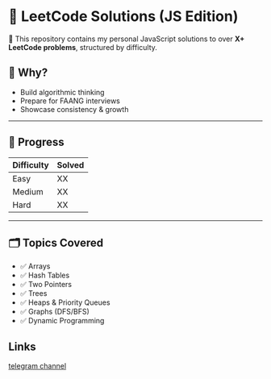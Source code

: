 # 🧠 LeetCode Solutions (JS Edition)

📌 This repository contains my personal JavaScript solutions to over **X+ LeetCode problems**, structured by difficulty.

## 💼 Why?
- Build algorithmic thinking
- Prepare for FAANG interviews
- Showcase consistency & growth

---

## 🔢 Progress

| Difficulty | Solved |
|------------|--------|
| Easy       | XX     |
| Medium     | XX     |
| Hard       | XX     |

---

## 🗂️ Topics Covered

- ✅ Arrays
- ✅ Hash Tables
- ✅ Two Pointers
- ✅ Trees
- ✅ Heaps & Priority Queues
- ✅ Graphs (DFS/BFS)
- ✅ Dynamic Programming

## Links
[telegram channel](https://t.me/leetcode_lab)
